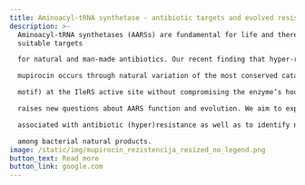 ```yaml
---
title: Aminoacyl-tRNA synthetase - antibiotic targets and evolved resistance
description: >-
  Aminoacyl-tRNA synthetases (AARSs) are fundamental for life and therefore
  suitable targets

  for natural and man-made antibiotics. Our recent finding that hyper-resistance to antibiotic

  mupirocin occurs through natural variation of the most conserved catalytic motif (the HIGH

  motif) at the IleRS active site without compromising the enzyme’s housekeeping function

  raises new questions about AARS function and evolution. We aim to explore trade-offs

  associated with antibiotic (hyper)resistance as well as to identify novel AARS inhibitors

  among bacterial natural products.
image: /static/img/mupirocin_rezistencija_resized_no_legend.png
button_text: Read more
button_link: google.com
---
```

